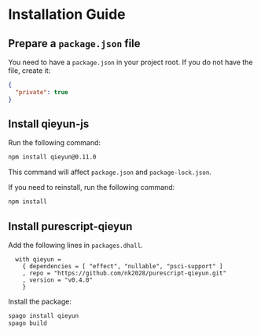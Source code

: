 # Installation Guide

## Prepare a `package.json` file

You need to have a `package.json` in your project root. If you do not have the file, create it:

```json
{
  "private": true
}
```

## Install qieyun-js

Run the following command:

```sh
npm install qieyun@0.11.0
```

This command will affect `package.json` and `package-lock.json`.

If you need to reinstall, run the following command:

```sh
npm install
```

## Install purescript-qieyun

Add the following lines in `packages.dhall`.

```dhall
  with qieyun =
    { dependencies = [ "effect", "nullable", "psci-support" ]
    , repo = "https://github.com/nk2028/purescript-qieyun.git"
    , version = "v0.4.0"
    }
```

Install the package:

```sh
spago install qieyun
spago build
```
